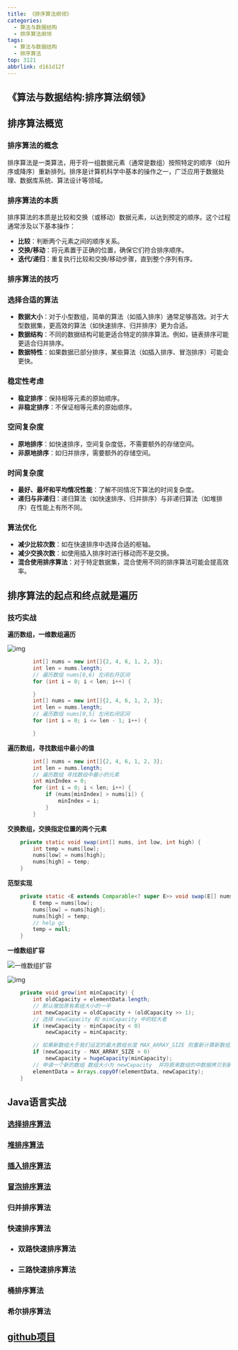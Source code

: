 ```yaml
---
title: 《排序算法纲领》
categories:
  - 算法与数据结构
  - 排序算法纲领
tags:
  - 算法与数据结构
  - 排序算法
top: 3121
abbrlink: d161d12f
---
```


## 《算法与数据结构:排序算法纲领》

## 排序算法概览

### **排序算法的概念**

排序算法是一类算法，用于将一组数据元素（通常是数组）按照特定的顺序（如升序或降序）重新排列。排序是计算机科学中基本的操作之一，广泛应用于数据处理、数据库系统、算法设计等领域。

### **排序算法的本质**

排序算法的本质是比较和交换（或移动）数据元素，以达到预定的顺序。这个过程通常涉及以下基本操作：

- **比较**：判断两个元素之间的顺序关系。
- **交换/移动**：将元素置于正确的位置，确保它们符合排序顺序。
- **迭代/递归**：重复执行比较和交换/移动步骤，直到整个序列有序。

<!-- more -->

### **排序算法的技巧**

### 选择合适的算法

- **数据大小**：对于小型数组，简单的算法（如插入排序）通常足够高效。对于大型数据集，更高效的算法（如快速排序、归并排序）更为合适。
- **数据结构**：不同的数据结构可能更适合特定的排序算法。例如，链表排序可能更适合归并排序。
- **数据特性**：如果数据已部分排序，某些算法（如插入排序、冒泡排序）可能会更快。

### 稳定性考虑

- **稳定排序**：保持相等元素的原始顺序。
- **非稳定排序**：不保证相等元素的原始顺序。

### 空间复杂度

- **原地排序**：如快速排序，空间复杂度低，不需要额外的存储空间。
- **非原地排序**：如归并排序，需要额外的存储空间。

### 时间复杂度

- **最好、最坏和平均情况性能**：了解不同情况下算法的时间复杂度。
- **递归与非递归**：递归算法（如快速排序、归并排序）与非递归算法（如堆排序）在性能上有所不同。

### 算法优化

- **减少比较次数**：如在快速排序中选择合适的枢轴。
- **减少交换次数**：如使用插入排序时进行移动而不是交换。
- **混合使用排序算法**：对于特定数据集，混合使用不同的排序算法可能会提高效率。

## **排序算法的起点和终点就是遍历**

### **技巧实战**

**遍历数组，一维数组遍历**

![img](https://cdn.nadav.com.cn/gh/nadav-cheung/img-repo/hexo-blog/v2-8c942d82478f4fe5c9d126748812d7f8_1440w.png)

```java
        int[] nums = new int[]{2, 4, 6, 1, 2, 3};
        int len = nums.length;
        // 遍历数组 nums[0,6) 左闭右开区间
        for (int i = 0; i < len; i++) {

        }
        int[] nums = new int[]{2, 4, 6, 1, 2, 3};
        int len = nums.length;
        // 遍历数组 nums[0,5] 左闭右闭区间
        for (int i = 0; i <= len - 1; i++) {

        }
```

**遍历数组，寻找数组中最小的值**

```java
        int[] nums = new int[]{2, 4, 6, 1, 2, 3};
        int len = nums.length;        
        // 遍历数组 寻找数组中最小的元素
        int minIndex = 0;
        for (int i = 0; i < len; i++) {
            if (nums[minIndex] > nums[i]) {
                minIndex = i;
            }
        }
```

**交换数组，交换指定位置的两个元素**

```java
    private static void swap(int[] nums, int low, int high) {
        int temp = nums[low];
        nums[low] = nums[high];
        nums[high] = temp;
    }
```

**范型实现**

```java
    private static <E extends Comparable<? super E>> void swap(E[] nums, int low, int high) {
        E temp = nums[low];
        nums[low] = nums[high];
        nums[high] = temp;
        // help gc
        temp = null;
    }
```

**一维数组扩容**

![一维数组扩容](https://cdn.nadav.com.cn/gh/nadav-cheung/img-repo/hexo-blog/v2-fa6f4b13e19bee1d785bb0f91f77d15b_1440w-20240205142454054.png)

![img](https://cdn.nadav.com.cn/gh/nadav-cheung/img-repo/hexo-blog/v2-fccca21c899da599b1ea56175fc5be9d_1440w.png)

```java
    private void grow(int minCapacity) {
        int oldCapacity = elementData.length;
        // 默认增加原有素组大小的一半
        int newCapacity = oldCapacity + (oldCapacity >> 1);
        // 选择 newCapacity 和 minCapacity 中的较大者
        if (newCapacity - minCapacity < 0)
            newCapacity = minCapacity;

        // 如果新数组大于我们设定的最大数组长度 MAX_ARRAY_SIZE 则重新计算新数组大小
        if (newCapacity - MAX_ARRAY_SIZE > 0)
            newCapacity = hugeCapacity(minCapacity);
        // 申请一个新的数组 数组大小为 newCapacity  并将原来数组的中数据拷贝到新数组
        elementData = Arrays.copyOf(elementData, newCapacity);
    }
```

## Java语言实战

### [选择排序算法](https://nadav.com.cn/posts/f3a42a74/)

### [**堆排序算法**](https://nadav.com.cn/posts/607bf52d/)

### [插入排序算法](https://nadav.com.cn/posts/761b8361/)

### [冒泡排序算法](https://nadav.com.cn/posts/55c8611c/)

### **归并排序算法**

### **快速排序算法**

- ### **双路快速排序算法**

- ### **三路快速排序算法**

### **桶排序算法**

### **希尔排序算法**

## [github项目](https://github.com/nadav-cheung/algorithm)
